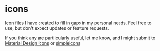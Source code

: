 # icons

Icon files I have created to fill in gaps in my personal needs. Feel free to use, but don't expect updates or featture requests.

If you think any are partiicularly useful, let me know, and I might submit to [Material Design Icons](https://pictogrammers.com/library/mdi/) or [simpleicons](https://simpleicons.org/)
